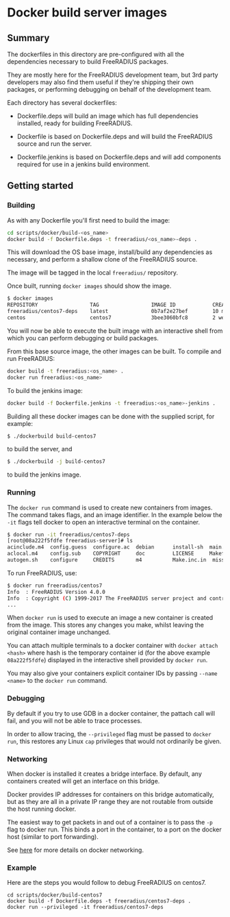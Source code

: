 # Docker build server images

## Summary

The dockerfiles in this directory are pre-configured with all the
dependencies necessary to build FreeRADIUS packages.

They are mostly here for the FreeRADIUS development team, but 3rd
party developers may also find them useful if they're shipping their
own packages, or performing debugging on behalf of the development
team.

Each directory has several dockerfiles:

 - Dockerfile.deps will build an image which has full dependencies
   installed, ready for building FreeRADIUS.

 - Dockerfile is based on Dockerfile.deps and will build the
   FreeRADIUS source and run the server.

 - Dockerfile.jenkins is based on Dockerfile.deps and will
   add components required for use in a jenkins build environment.


## Getting started

### Building

As with any Dockerfile you'll first need to build the image:

```bash
cd scripts/docker/build-<os_name>
docker build -f Dockerfile.deps -t freeradius/<os_name>-deps .
```

This will download the OS base image, install/build any dependencies
as necessary, and perform a shallow clone of the FreeRADIUS source.

The image will be tagged in the local ``freeradius/`` repository.

Once built, running ``docker images`` should show the image.

```bash
$ docker images
REPOSITORY                 TAG                 IMAGE ID            CREATED             SIZE
freeradius/centos7-deps    latest              0b7af2e27bef        10 minutes ago      2.15 GB
centos                     centos7             3bee3060bfc8        2 weeks ago         193 MB
```
You will now be able to execute the built image with an interactive
shell from which you can perform debugging or build packages.

From this base source image, the other images can be built. To
compile and run FreeRADIUS:

```bash
docker build -t freeradius:<os_name> .
docker run freeradius:<os_name>
```

To build the jenkins image:

```bash
docker build -f Dockerfile.jenkins -t freeradius:<os_name>-jenkins .
```

Building all these docker images can be done with the supplied
script, for example:

```bash
$ ./dockerbuild build-centos7
```

to build the server, and

```bash
$ ./dockerbuild -j build-centos7
```

to build the jenkins image.

### Running

The ``docker run`` command is used to create new containers from
images.  The command takes flags, and an image identifier.  In the
example below the ``-it`` flags tell docker to open an interactive
terminal on the container.

```bash
$ docker run -it freeradius/centos7-deps
[root@08a222f5fdfe freeradius-server]# ls
acinclude.m4  config.guess  configure.ac  debian      install-sh  main.mk      man      raddb      scripts  suse
aclocal.m4    config.sub    COPYRIGHT     doc         LICENSE     Makefile     mibs     README.md  share    VERSION
autogen.sh    configure     CREDITS       m4          Make.inc.in  missing  redhat     src
```

To run FreeRADIUS, use:

```bash
$ docker run freeradius/centos7
Info  : FreeRADIUS Version 4.0.0
Info  : Copyright (C) 1999-2017 The FreeRADIUS server project and contributors
...
```

When ``docker run`` is used to execute an image a new container is
created from the image.  This stores any changes you make, whilst
leaving the original container image unchanged.

You can attach multiple terminals to a docker container with ``docker
attach <hash>`` where hash is the temporary container id (for the
above example ``08a222f5fdfe``) displayed in the interactive shell
provided by ``docker run``.

You may also give your containers explicit container IDs by passing
``--name <name>`` to the ``docker run`` command.

### Debugging

By default if you try to use GDB in a docker container, the pattach
call will fail, and you will not be able to trace processes.

In order to allow tracing, the ``--privileged`` flag must be passed to
``docker run``, this restores any Linux ``cap`` privileges that would
not ordinarily be given.

### Networking

When docker is installed it creates a bridge interface.  By default,
any containers created will get an interface on this bridge.

Docker provides IP addresses for containers on this bridge
automatically, but as they are all in a private IP range they are not
routable from outside the host running docker.

The easiest way to get packets in and out of a container is to pass
the ``-p`` flag to docker run.  This binds a port in the container, to
a port on the docker host (similar to port forwarding).

See
[here](https://docs.docker.com/engine/userguide/networking/#embedded-dns-server)
for more details on docker networking.

### Example

Here are the steps you would follow to debug FreeRADIUS on centos7.

```
cd scripts/docker/build-centos7
docker build -f Dockerfile.deps -t freeradius/centos7-deps .
docker run --privileged -it freeradius/centos7-deps
```
